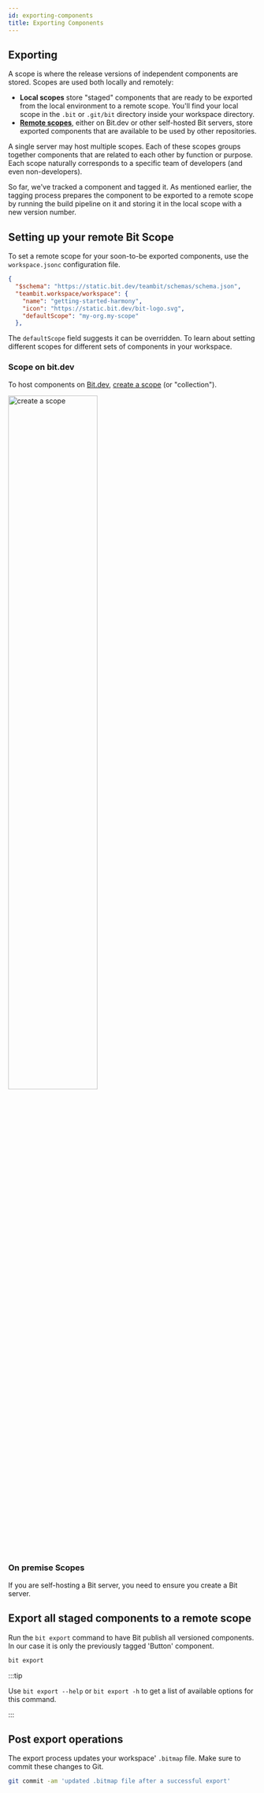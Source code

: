 ```yaml
---
id: exporting-components
title: Exporting Components
---
```


## Exporting

A scope is where the release versions of independent components are stored. Scopes are used both locally and remotely:

- **Local scopes** store "staged" components that are ready to be exported from the local environment to a remote scope. You'll find your local scope in the `.bit` or `.git/bit` directory inside your workspace directory.
- [**Remote scopes**](/bit-scopes/remote-scope), either on Bit.dev or other self-hosted Bit servers, store exported components that are available to be used by other repositories.

A single server may host multiple scopes. Each of these scopes groups together components that are related to each other by function or purpose. Each scope naturally corresponds to a specific team of developers (and even non-developers).

So far, we've tracked a component and tagged it. As mentioned earlier, the tagging process prepares the component to be exported to a remote scope by running the build pipeline on it and storing it in the local scope with a new version number.

## Setting up your remote Bit Scope

To set a remote scope for your soon-to-be exported components, use the `workspace.jsonc` configuration file.

```json title="workspace.jsonc"
{
  "$schema": "https://static.bit.dev/teambit/schemas/schema.json",
  "teambit.workspace/workspace": {
    "name": "getting-started-harmony",
    "icon": "https://static.bit.dev/bit-logo.svg",
    "defaultScope": "my-org.my-scope"
  },
```

The `defaultScope` field suggests it can be overridden. To learn about setting different scopes for different sets of components in your workspace.

### Scope on bit.dev

To host components on [Bit.dev](https://bit.dev), [create a scope](https://bit.dev/~create-collection) (or "collection").

<Image src="/img/scope_type.png" alt="create a scope" padding={20} width="60%" />

### On premise Scopes

If you are self-hosting a Bit server, you need to ensure you create a Bit server.

## Export all staged components to a remote scope

Run the `bit export` command to have Bit publish all versioned components. In our case it is only the previously tagged 'Button' component.

```bash
bit export
```

:::tip

Use `bit export --help` or `bit export -h` to get a list of available options for this command.

:::

## Post export operations

The export process updates your workspace' `.bitmap` file. Make sure to commit these changes to Git.

```bash
git commit -am 'updated .bitmap file after a successful export'
```
